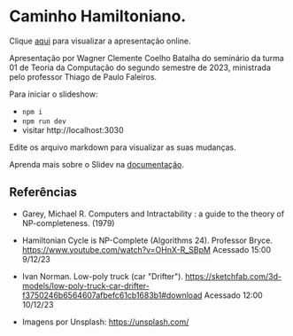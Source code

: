 # Caminho Hamiltoniano. 

Clique [aqui](https://feneco.github.io/TC_2-2023_Seminario/1) para visualizar a apresentação online.

Apresentação por Wagner Clemente Coelho Batalha do seminário da turma 01 de Teoria da Computação do segundo semestre de 2023, ministrada pelo professor Thiago de Paulo Faleiros.

Para iniciar o slideshow:

- `npm i`
- `npm run dev`
- visitar http://localhost:3030

Edite os arquivo markdown para visualizar as suas mudanças.

Aprenda mais sobre o Slidev na [documentação](https://sli.dev/).

## Referências

- Garey, Michael R. Computers and Intractability : a guide to the theory of NP-completeness. (1979)

- Hamiltonian Cycle is NP-Complete (Algorithms 24). Professor Bryce. https://www.youtube.com/watch?v=OHnX-R_SBpM Acessado 15:00 9/12/23

- Ivan Norman. Low-poly truck (car "Drifter"). https://sketchfab.com/3d-models/low-poly-truck-car-drifter-f3750246b6564607afbefc61cb1683b1#download Acessado 12:00 10/12/23

- Imagens por Unsplash: https://unsplash.com/